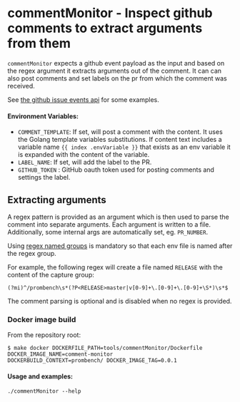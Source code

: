# commentMonitor - Inspect github comments to extract arguments from them

`commentMonitor` expects a github event payload as the input and based on the
regex argument it extracts arguments out of the comment. It can can also post
comments and set labels on the pr from which the comment was received.

See [the github issue events api](https://developer.github.com/v3/issues/events/) for some examples.

#### Environment Variables:
- `COMMENT_TEMPLATE`: If set, will post a comment with the content. It uses the Golang template variables substitutions. If content text includes a variable name `{{ index .envVariable }}` that exists as an env variable it is expanded with the content of the variable.
- `LABEL_NAME`: If set, will add the label to the PR.
- `GITHUB_TOKEN` : GitHub oauth token used for posting comments and settings the label.

## Extracting arguments
A regex pattern is provided as an argument which is then used to parse the comment into separate arguments. Each argument is written to a file. Additionally, some internal args are automatically set, eg. `PR_NUMBER`.

Using [regex named groups](https://godoc.org/regexp/syntax) is mandatory so that each env file is named after the regex group.

For example, the following regex will create a file named `RELEASE` with the content of the capture group:
```
(?mi)^/prombench\s*(?P<RELEASE>master|v[0-9]+\.[0-9]+\.[0-9]+\S*)\s*$
```

The comment parsing is optional and is disabled when no regex is provided.

### Docker image build
From the repository root:
```
$ make docker DOCKERFILE_PATH=tools/commentMonitor/Dockerfile DOCKER_IMAGE_NAME=comment-monitor 
DOCKERBUILD_CONTEXT=prombench/ DOCKER_IMAGE_TAG=0.0.1
```

#### Usage and examples:
```
./commentMonitor --help
```
